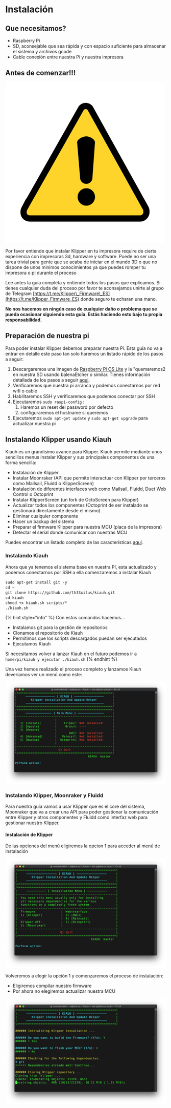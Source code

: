 # Instalación

## Que necesitamos?

* Raspberry Pi
* SD, aconsejable que sea rápida y con espacio suficiente para almacenar el sistema y archivos gcode
* Cable conexión entre nuestra Pi y nuestra impresora

## **Antes de comenzar!!!**

![](../.gitbook/assets/image%20%2847%29.png)

Por favor entiende que instalar Klipper en tu impresora require de cierta experiencia con impresoras 3d, hardware y software. Puede no ser una tarea trivial para gente que se acaba de iniciar en el mundo 3D o que no dispone de unos minimos conocimientos ya que puedes romper tu impresora o pi durante el proceso

Lee antes la guía completa y entiende todos los pasos que explicamos. Si tienes cualquier duda del proceso por favor te aconsejamos unirte al grupo de Telegram [https://t.me/Klipper\_Firmware\_ES](https://t.me/Klipper_Firmware_ES) donde seguro te echaran una mano.

**No nos hacemos en ningún caso de cualquier daño o problema que se pueda ocasionar siguiendo esta guía. Estás haciendo esto bajo tu propia responsabilidad.**

## Preparación de nuestra pi

Para poder instalar Klipper debemos preparar nuestra Pi. Esta guía no va a entrar en detalle este paso tan solo haremos un listado rápido de los pasos a seguir:

1. Descargaremos una imagen de [Raspberry Pi OS Lite](https://www.raspberrypi.org/documentation/installation/installing-images/README.md) y la "quemaremos2 en nuestra SD usando balenaEtcher o similar. Tienes información detallada de los pasos a seguir [aqui](https://3dwork.qitec.net/octoprint/instalacion/instalando-octoprint).
2. Verificaremos que nuestra pi arranca y podemos conectarnos por red wifi o cable
3. Habilitaremos SSH y verificaremos que podemos conectar por SSH
4. Ejecutaremos `sudo raspi-config` :
   1. Haremos un reset del password por defecto
   2. configuraremos el hostname si queremos
5. Ejecutaremos `sudo apt-get update` y `sudo apt-get upgrade` para actualizar nuestra pi

## Instalando Klipper usando Kiauh

Kiauh es un grandisimo avance para Klipper. Kiauh permite mediante unos sencillos menus instalar Klipper y sus principales componentes de una forma sencilla:

* Instalación de Klipper
* Instalar Moonraker \(API que permite interactuar con Klipper por terceros como Mailsail, Fluidd o KlipperScreen\)
* Instalación de diferentes interfaces web como Mailsail, Fluidd, Duet Web Control o Octoprint
* Instalar KlipperScreen \(un fork de OctoScreen para Klipper\)
* Actualizar todos los componentes \(Octoprint de ser instalado se gestionará directamente desde el mismo\)
* Eliminar cualquier componente
* Hacer un backup del sistema
* Preparar el firmware Klipper para nuestra MCU \(placa de la impresora\)
* Detectar el serial donde comunicar con nuestras MCU

Puedes encontrar un listado completo de las características [aquí](https://github.com/th33xitus/kiauh/blob/master/docs/features.md).

### Instalando Kiauh

Ahora que ya tenemos el sistema base en nuestra PI, esta actualizado y podemos conectarnos por SSH a ella comenzaremos a instalar Kiauh

```text
sudo apt-get install git -y
cd ~
git clone https://github.com/th33xitus/kiauh.git
cd kiauh
chmod +x kiauh.sh scripts/*
./kiauh.sh
```

{% hint style="info" %}
Con estos comandos hacemos...

* Instalamos git para la gestión de repositorios
* Clonamos el repositorio de Kiauh
* Permitimos que los scripts descargados puedan ser ejecutados
* Ejecutamos Kiauh

Si necesitamos volver a lanzar Kiauh en el futuro podemos ir a `home/pi/kiauh y ejecutar ./kiauh.sh`
{% endhint %}

Una vez hemos realizado el proceso completo y lanzamos Kiauh deveriamos ver un menú como este:

![](../.gitbook/assets/image%20%2848%29.png)

### Instalando Klipper, Moonraker y Fluidd

Para nuestra guía vamos a usar Klipper que es el core del sistema, Moonraker que va a crear una API para poder gestionar la comunicación entre Klipper y otros componentes y Fluidd como interfaz web para gestionar nuestro Klipper.

#### Instalación de Klipper

De las opciones del menú eligiremos la opcion 1 para acceder al menú de instalación

![](../.gitbook/assets/image%20%2849%29.png)

Volveremos a elegir la opción 1 y comenzaremos el proceso de instalación:

* Eligiremos compilar nuestro firmware
* Por ahora no elegiremos actualizar nuestra MCU

![](../.gitbook/assets/image%20%2854%29.png)


